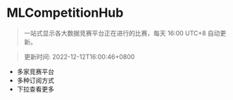 # MLCompetitionHub

> 一站式显示各大数据竞赛平台正在进行的比赛，每天 16:00 UTC+8 自动更新。
  
> 更新时间: 2022-12-12T16:00:46+0800 

* 多家竞赛平台
* 多种订阅方式
* 下拉查看更多